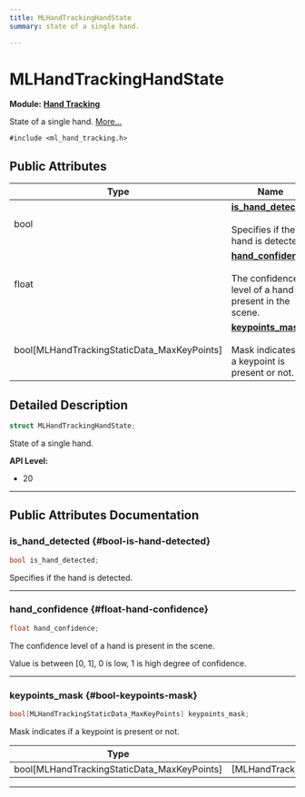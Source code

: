 ```yaml
---
title: MLHandTrackingHandState
summary: state of a single hand. 

---
```


# MLHandTrackingHandState

**Module:** **[Hand Tracking](/versioned_docs/version-22-Mar-2023/api-ref/api/Modules/group___hand_tracking/group___hand_tracking.md)**



State of a single hand.  [More...](#detailed-description)


`#include <ml_hand_tracking.h>`

## Public Attributes

| Type           | Name           |
| -------------- | -------------- |
| bool | **[is_hand_detected](/versioned_docs/version-22-Mar-2023/api-ref/api/Modules/group___hand_tracking/struct_m_l_hand_tracking_hand_state.md#bool-is-hand-detected)** <br></br>Specifies if the hand is detected.  |
| float | **[hand_confidence](/versioned_docs/version-22-Mar-2023/api-ref/api/Modules/group___hand_tracking/struct_m_l_hand_tracking_hand_state.md#float-hand-confidence)** <br></br>The confidence level of a hand is present in the scene.  |
| bool[MLHandTrackingStaticData_MaxKeyPoints] | **[keypoints_mask](/versioned_docs/version-22-Mar-2023/api-ref/api/Modules/group___hand_tracking/struct_m_l_hand_tracking_hand_state.md#bool-keypoints-mask)** <br></br>Mask indicates if a keypoint is present or not.  |

## Detailed Description

```cpp
struct MLHandTrackingHandState;
```

State of a single hand. 




**API Level:**
  * 20 




-----------
## Public Attributes Documentation

### is_hand_detected {#bool-is-hand-detected}

```cpp
bool is_hand_detected;
```

Specifies if the hand is detected. 





-----------

### hand_confidence {#float-hand-confidence}

```cpp
float hand_confidence;
```

The confidence level of a hand is present in the scene. 

Value is between [0, 1], 0 is low, 1 is high degree of confidence. 





-----------

### keypoints_mask {#bool-keypoints-mask}

```cpp
bool[MLHandTrackingStaticData_MaxKeyPoints] keypoints_mask;
```

Mask indicates if a keypoint is present or not. 


| Type | Description |
|--|--|
| bool[MLHandTrackingStaticData_MaxKeyPoints] | [MLHandTrackingStaticData_MaxKeyPoints] |






-----------


